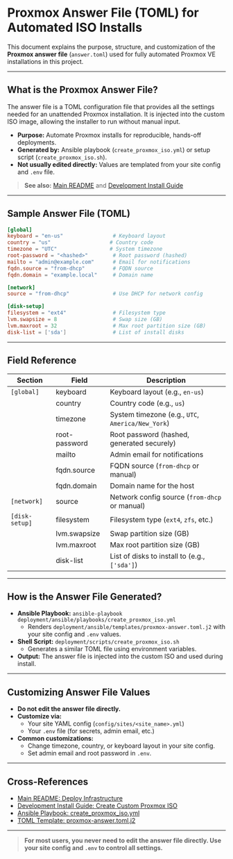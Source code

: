 # Proxmox Answer File (TOML) for Automated ISO Installs

This document explains the purpose, structure, and customization of the **Proxmox answer file** (`answer.toml`) used for fully automated Proxmox VE installations in this project.

---

## What is the Proxmox Answer File?

The answer file is a TOML configuration file that provides all the settings needed for an unattended Proxmox installation. It is injected into the custom ISO image, allowing the installer to run without manual input.

- **Purpose:** Automate Proxmox installs for reproducible, hands-off deployments.
- **Generated by:** Ansible playbook (`create_proxmox_iso.yml`) or setup script (`create_proxmox_iso.sh`).
- **Not usually edited directly:** Values are templated from your site config and `.env` file.

> **See also:** [Main README](../README.md#5-deploy-infrastructure) and [Development Install Guide](DEVELOPMENT_INSTALL.md#6-create-custom-proxmox-iso)

---

## Sample Answer File (TOML)

```toml
[global]
keyboard = "en-us"                # Keyboard layout
country = "us"                   # Country code
timezone = "UTC"                 # System timezone
root-password = "<hashed>"        # Root password (hashed)
mailto = "admin@example.com"      # Email for notifications
fqdn.source = "from-dhcp"         # FQDN source
fqdn.domain = "example.local"     # Domain name

[network]
source = "from-dhcp"              # Use DHCP for network config

[disk-setup]
filesystem = "ext4"               # Filesystem type
lvm.swapsize = 8                  # Swap size (GB)
lvm.maxroot = 32                  # Max root partition size (GB)
disk-list = ['sda']               # List of install disks
```

---

## Field Reference

| Section      | Field           | Description                                      |
| ------------| --------------- | ------------------------------------------------ |
| `[global]`   | keyboard        | Keyboard layout (e.g., `en-us`)                  |
|              | country         | Country code (e.g., `us`)                        |
|              | timezone        | System timezone (e.g., `UTC`, `America/New_York`)|
|              | root-password   | Root password (hashed, generated securely)       |
|              | mailto          | Admin email for notifications                    |
|              | fqdn.source     | FQDN source (`from-dhcp` or manual)              |
|              | fqdn.domain     | Domain name for the host                         |
| `[network]`  | source          | Network config source (`from-dhcp` or manual)    |
| `[disk-setup]`| filesystem     | Filesystem type (`ext4`, `zfs`, etc.)            |
|              | lvm.swapsize    | Swap partition size (GB)                         |
|              | lvm.maxroot     | Max root partition size (GB)                     |
|              | disk-list       | List of disks to install to (e.g., `['sda']`)    |

---

## How is the Answer File Generated?

- **Ansible Playbook:** `ansible-playbook deployment/ansible/playbooks/create_proxmox_iso.yml`
  - Renders `deployment/ansible/templates/proxmox-answer.toml.j2` with your site config and `.env` values.
- **Shell Script:** `deployment/scripts/create_proxmox_iso.sh`
  - Generates a similar TOML file using environment variables.
- **Output:** The answer file is injected into the custom ISO and used during install.

---

## Customizing Answer File Values

- **Do not edit the answer file directly.**
- **Customize via:**
  - Your site YAML config (`config/sites/<site_name>.yml`)
  - Your `.env` file (for secrets, admin email, etc.)
- **Common customizations:**
  - Change timezone, country, or keyboard layout in your site config.
  - Set admin email and root password in `.env`.

---

## Cross-References

- [Main README: Deploy Infrastructure](../README.md#5-deploy-infrastructure)
- [Development Install Guide: Create Custom Proxmox ISO](DEVELOPMENT_INSTALL.md#6-create-custom-proxmox-iso)
- [Ansible Playbook: create_proxmox_iso.yml](../deployment/ansible/playbooks/create_proxmox_iso.yml)
- [TOML Template: proxmox-answer.toml.j2](../deployment/ansible/templates/proxmox-answer.toml.j2)

---

> **For most users, you never need to edit the answer file directly. Use your site config and `.env` to control all settings.** 
